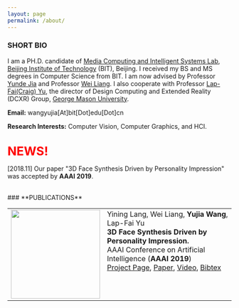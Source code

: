 ```yaml
---
layout: page
permalink: /about/
---
```


### **SHORT BIO**

I am a PH.D. candidate of [Media Computing and Intelligent Systems Lab](http://iitlab.bit.edu.cn/mcislab/), 
[Beijing Institute of Technology](http://www.bit.edu.cn/) (BIT), Beijing. I received my BS and MS degrees in Computer Science from BIT. 
I am now advised by Professor [Yunde Jia](http://iitlab.bit.edu.cn/mcislab/~jiayunde/) and Professor 
[Wei Liang](http://iitlab.bit.edu.cn/mcislab/~liangwei/). I also cooperate with Professor [Lap-Fai(Craig) Yu](https://craigyuyu.github.io/home/), 
the director of Design Computing and Extended Reality (DCXR) Group, [George Mason University](http://www.gmu.edu/).

**Email:** wangyujia[At]bit[Dot]edu[Dot]cn

**Research Interests:** Computer Vision, Computer Graphics, and HCI.
<br><br>

<span style="color:red;font-size:27px"><strong>NEWS!</strong></span>

[2018.11] Our paper "3D Face Synthesis Driven by Personality Impression" was accepted by **AAAI 2019**.

<br>
### **PUBLICATIONS**

<table>

<tr>
						<td valign="top" width="200px">
							<img src="https://github.com/bitwangyujia/home/blob/master/face-m.gif?raw=true" width="200">
						</td>
						<td valign="top">
							<tf1>Yining Lang, Wei Liang, <b>Yujia Wang</b>, Lap-Fai Yu</tf1><br>
							<tf1><strong>3D Face Synthesis Driven by Personality Impression.</strong></tf1><br>
							<tf1>AAAI Conference on Artificial Intelligence (<strong>AAAI 2019</strong>)</tf1><br>
							<tf1><a href="http://iitlab.bit.edu.cn/mcislab/~liangwei/projects/face/" target="_blank" rel="nofollow">Project Page</a>, <a href="http://iitlab.bit.edu.cn/mcislab/~liangwei/projects/face/aaai19-face_v8.pdf" target="_blank" rel="nofollow">Paper</a>, <a href="https://youtu.be/YHbn7A2dNi0" target="_blank" rel="nofollow">Video</a>, <a href="./all_bib.html#personality_face" target="_blank" rel="nofollow">Bibtex</a></tf1><br>
						</td>						
					</tr>
					
		
</table>




